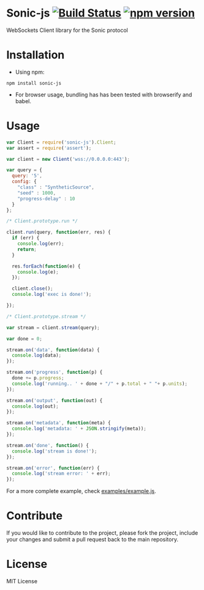 # Sonic-js [![Build Status](https://travis-ci.org/xarxa6/sonic-js.svg)](https://travis-ci.org/xarxa6/sonic-js) [![npm version](https://badge.fury.io/js/sonic-js.svg)](https://badge.fury.io/js/sonic-js)

WebSockets Client library for the Sonic protocol

# Installation
- Using npm:
```
npm install sonic-js
```

- For browser usage, bundling has has been tested with browserify and babel.

# Usage
```javascript
var Client = require('sonic-js').Client;
var assert = require('assert');

var client = new Client('wss://0.0.0.0:443');

var query = {
  query: '5',
  config: {
    "class" : "SyntheticSource",
    "seed" : 1000,
    "progress-delay" : 10
  }
};

/* Client.prototype.run */

client.run(query, function(err, res) {
  if (err) {
    console.log(err);
    return;
  }

  res.forEach(function(e) {
    console.log(e);
  });

  client.close();
  console.log('exec is done!');

});

/* Client.prototype.stream */

var stream = client.stream(query);

var done = 0;

stream.on('data', function(data) {
  console.log(data);
});

stream.on('progress', function(p) {
  done += p.progress;
  console.log('running.. ' + done + "/" + p.total + " "+ p.units);
});

stream.on('output', function(out) {
  console.log(out);
});

stream.on('metadata', function(meta) {
  console.log('metadata: ' + JSON.stringify(meta));
});

stream.on('done', function() {
  console.log('stream is done!');
});

stream.on('error', function(err) {
  console.log('stream error: ' + err);
});
```

For a more complete example, check [examples/example.js](examples/example.js).

# Contribute
If you would like to contribute to the project, please fork the project, include your changes and submit a pull request back to the main repository.

# License
MIT License
